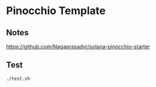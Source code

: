 # Pinocchio Template

## Notes

https://github.com/Nagaprasadvr/solana-pinocchio-starter

## Test
```bash
./test.sh
```
